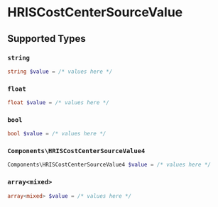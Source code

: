 # HRISCostCenterSourceValue


## Supported Types

### `string`

```php
string $value = /* values here */
```

### `float`

```php
float $value = /* values here */
```

### `bool`

```php
bool $value = /* values here */
```

### `Components\HRISCostCenterSourceValue4`

```php
Components\HRISCostCenterSourceValue4 $value = /* values here */
```

### `array<mixed>`

```php
array<mixed> $value = /* values here */
```

